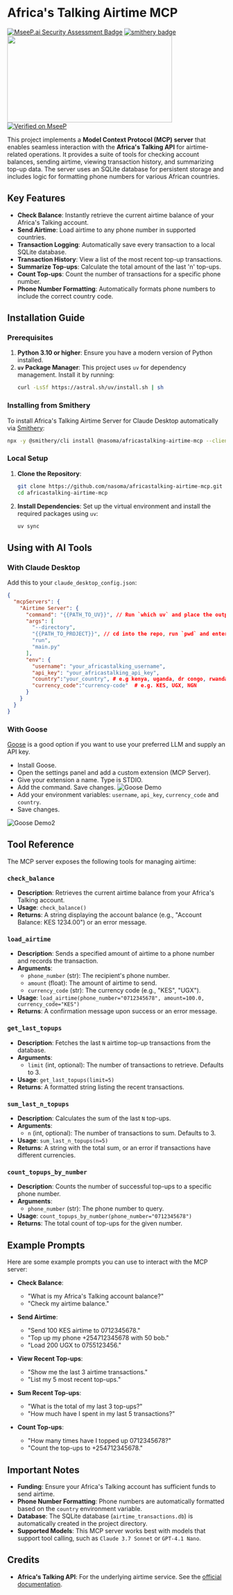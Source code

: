# Africa's Talking Airtime MCP
[![MseeP.ai Security Assessment Badge](https://mseep.net/pr/nasoma-africastalking-airtime-mcp-badge.png)](https://mseep.ai/app/nasoma-africastalking-airtime-mcp)
[![smithery badge](https://smithery.ai/badge/@nasoma/africastalking-airtime-mcp)](https://smithery.ai/server/@nasoma/africastalking-airtime-mcp)
<a href="https://glama.ai/mcp/servers/@nasoma/africastalking-airtime-mcp">
  <img width="380" height="200" src="https://glama.ai/mcp/servers/@nasoma/africastalking-airtime-mcp/badge" />
</a>
[![Verified on MseeP](https://mseep.ai/badge.svg)](https://mseep.ai/app/f5bd5826-abe0-421e-ac2b-6a5daeaa384a)

This project implements a **Model Context Protocol (MCP) server** that enables seamless interaction with the **Africa's Talking API** for airtime-related operations. It provides a suite of tools for checking account balances, sending airtime, viewing transaction history, and summarizing top-up data. The server uses an SQLite database for persistent storage and includes logic for formatting phone numbers for various African countries.

## Key Features

- **Check Balance**: Instantly retrieve the current airtime balance of your Africa's Talking account.
- **Send Airtime**: Load airtime to any phone number in supported countries.
- **Transaction Logging**: Automatically save every transaction to a local SQLite database.
- **Transaction History**: View a list of the most recent top-up transactions.
- **Summarize Top-ups**: Calculate the total amount of the last 'n' top-ups.
- **Count Top-ups**: Count the number of transactions for a specific phone number.
- **Phone Number Formatting**: Automatically formats phone numbers to include the correct country code.

## Installation Guide

### Prerequisites

1. **Python 3.10 or higher**: Ensure you have a modern version of Python installed.
2. **`uv` Package Manager**: This project uses `uv` for dependency management. Install it by running:
   ```bash
   curl -LsSf https://astral.sh/uv/install.sh | sh
   ```

### Installing from Smithery

To install Africa's Talking Airtime Server for Claude Desktop automatically via [Smithery](https://smithery.ai/server/@nasoma/africastalking-airtime-mcp):

```bash
npx -y @smithery/cli install @nasoma/africastalking-airtime-mcp --client claude
```

### Local Setup

1. **Clone the Repository**:
   ```bash
   git clone https://github.com/nasoma/africastalking-airtime-mcp.git
   cd africastalking-airtime-mcp
   ```

2. **Install Dependencies**:
   Set up the virtual environment and install the required packages using `uv`:
   ```bash
   uv sync
   ```

## Using with AI Tools

### With Claude Desktop

Add this to your `claude_desktop_config.json`:
```json
{
  "mcpServers": {
    "Airtime Server": {
      "command": "{{PATH_TO_UV}}", // Run `which uv` and place the output here
      "args": [
        "--directory",
        "{{PATH_TO_PROJECT}}", // cd into the repo, run `pwd` and enter the output here
        "run",
        "main.py"
      ],
      "env": {
        "username": "your_africastalking_username",
        "api_key": "your_africastalking_api_key",
        "country":"your_country", # e.g kenya, uganda, dr congo, rwanda, south africa
        "currency_code":"currency-code"  # e.g. KES, UGX, NGN
      }
    }
  }
}
```
### With Goose

[Goose](https://block.github.io/goose/) is a good option if you want to use your preferred LLM and supply an API key.

- Install Goose.
- Open the settings panel and add a custom extension (MCP Server).
- Give your extension a name. Type is STDIO.
- Add the command. Save changes.
![Goose Demo](goose-demo1.png)
- Add your environment variables: `username`, `api_key`, `currency_code` and `country`.
- Save changes.

![Goose Demo2](goose-demo2.png)

## Tool Reference

The MCP server exposes the following tools for managing airtime:

### `check_balance`
- **Description**: Retrieves the current airtime balance from your Africa's Talking account.
- **Usage**: `check_balance()`
- **Returns**: A string displaying the account balance (e.g., "Account Balance: KES 1234.00") or an error message.

### `load_airtime`
- **Description**: Sends a specified amount of airtime to a phone number and records the transaction.
- **Arguments**:
  - `phone_number` (str): The recipient's phone number.
  - `amount` (float): The amount of airtime to send.
  - `currency_code` (str): The currency code (e.g., "KES", "UGX").
- **Usage**: `load_airtime(phone_number="0712345678", amount=100.0, currency_code="KES")`
- **Returns**: A confirmation message upon success or an error message.

### `get_last_topups`
- **Description**: Fetches the last `N` airtime top-up transactions from the database.
- **Arguments**:
  - `limit` (int, optional): The number of transactions to retrieve. Defaults to 3.
- **Usage**: `get_last_topups(limit=5)`
- **Returns**: A formatted string listing the recent transactions.

### `sum_last_n_topups`
- **Description**: Calculates the sum of the last `N` top-ups.
- **Arguments**:
  - `n` (int, optional): The number of transactions to sum. Defaults to 3.
- **Usage**: `sum_last_n_topups(n=5)`
- **Returns**: A string with the total sum, or an error if transactions have different currencies.

### `count_topups_by_number`
- **Description**: Counts the number of successful top-ups to a specific phone number.
- **Arguments**:
  - `phone_number` (str): The phone number to query.
- **Usage**: `count_topups_by_number(phone_number="0712345678")`
- **Returns**: The total count of top-ups for the given number.

## Example Prompts

Here are some example prompts you can use to interact with the MCP server:

- **Check Balance**:
  - "What is my Africa's Talking account balance?"
  - "Check my airtime balance."

- **Send Airtime**:
  - "Send 100 KES airtime to 0712345678."
  - "Top up my phone +254712345678 with 50 bob."
  - "Load 200 UGX to 0755123456."

- **View Recent Top-ups**:
  - "Show me the last 3 airtime transactions."
  - "List my 5 most recent top-ups."

- **Sum Recent Top-ups**:
  - "What is the total of my last 3 top-ups?"
  - "How much have I spent in my last 5 transactions?"

- **Count Top-ups**:
  - "How many times have I topped up 0712345678?"
  - "Count the top-ups to +254712345678."

## Important Notes

- **Funding**: Ensure your Africa's Talking account has sufficient funds to send airtime.
- **Phone Number Formatting**: Phone numbers are automatically formatted based on the `country` environment variable.
- **Database**: The SQLite database (`airtime_transactions.db`) is automatically created in the project directory.
- **Supported Models**: This MCP server works best with models that support tool calling, such as `Claude 3.7 Sonnet` or `GPT-4.1 Nano`.

## Credits

- **Africa's Talking API**: For the underlying airtime service. See the [official documentation](https://developers.africastalking.com/).
